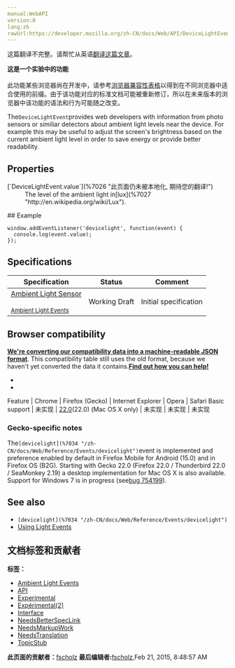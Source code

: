 ```yaml
---
manual:WebAPI
version:0
lang:zh
rawUrl:https://developer.mozilla.org/zh-CN/docs/Web/API/DeviceLightEvent
---
```




这篇翻译不完整。请帮忙从英语[翻译这篇文章](%7022 "")。






**这是一个实验中的功能**<br></br>此功能某些浏览器尚在开发中，请参考[浏览器兼容性表格](%7024 "")以得到在不同浏览器中适合使用的前缀。由于该功能对应的标准文档可能被重新修订，所以在未来版本的浏览器中该功能的语法和行为可能随之改变。




The`DeviceLightEvent`provides web developers with information from photo sensors or similiar detectors about ambient light levels near the device. For example this may be useful to adjust the screen&#39;s brightness based on the current ambient light level in order to save energy or provide better readability.


## Properties<a name="Properties"></a>
<dl><dt>[`DeviceLightEvent.value`](%7026 "此页面仍未被本地化, 期待您的翻译!")</dt><dd>The level of the ambient light in[lux](%7027 "http://en.wikipedia.org/wiki/Lux").</dd></dl>
## Example<a name="Example"></a>

```
window.addEventListener('devicelight', function(event) {
  console.log(event.value);
});
```

## Specifications<a name="Specifications"></a>
Specification | Status | Comment 
 ---  |  ---  |  ---  | 
[Ambient Light Sensor<br></br><small>Ambient Light Events</small>](%7029 "") | Working Draft | Initial specification 


## Browser compatibility<a name="Browser_compatibility"></a>


**[We&#39;re converting our compatibility data into a machine-readable JSON format](%3344 "")**. This compatibility table still uses the old format, because we haven&#39;t yet converted the data it contains.**[Find out how you can help!](%3392 "")**


* 
* 
Feature | Chrome | Firefox (Gecko) | Internet Explorer | Opera | Safari 
Basic support | 未实现 | [22.0](%4422 "Released on 2013-06-25.")(22.0) (Mac OS X only) | 未实现 | 未实现 | 未实现 




### Gecko-specific notes<a name="Gecko-specific_notes"></a>


The`[devicelight](%7034 "/zh-CN/docs/Web/Reference/Events/devicelight")`event is implemented and preference enabled by default in Firefox Mobile for Android (15.0) and in Firefox OS (B2G). Starting with Gecko 22.0 (Firefox 22.0 / Thunderbird 22.0 / SeaMonkey 2.19) a desktop implementation for Mac OS X is also available. Support for Windows 7 is in progress (see[bug 754199](%7035 "Support Ambient light sensor for Windows 7")).


## See also<a name="See_also"></a>

* `[devicelight](%7034 "/zh-CN/docs/Web/Reference/Events/devicelight")`
* [Using Light Events](%7037 "/en-US/docs/WebAPI/Using_Light_Events")



## 文档标签和贡献者
**标签：**
* [Ambient Light Events](%7039 "")
* [API](%50 "")
* [Experimental](%3379 "")
* [Expérimental(2)](%4792 "")
* [Interface](%3380 "")
* [NeedsBetterSpecLink](%7041 "")
* [NeedsMarkupWork](%6810 "")
* [NeedsTranslation](%4036 "")
* [TopicStub](%4037 "")

**此页面的贡献者：**[fscholz](%60 "")
**最后编辑者:**[fscholz](%60 ""),<time>Feb 21, 2015, 8:48:57 AM</time>


